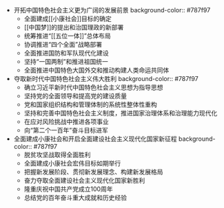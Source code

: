 - 开拓中国特色社会主义更为广阔的发展前景
  background-color:: #787f97
	- 全面建成[[小康社会]]目标的确定
	- [[中国梦]]的提出和治国理政的新部署
	- 统筹推进“[[五位一体]]”总体布局
	- 协调推进“四个全面”战略部署
	- 全面推进国防和军队现代化建设
	- 坚持“一国两制”和推进祖国统一
	- 全面推进中国特色大国外交和推动构建人类命运共同体
- 夺取新时代中国特色社会主义伟大胜利
  background-color:: #787f97
	- 确立习近平新时代中国特色社会主义思想为指导思想
	- 坚持党的全面领导和提高党的建设质量
	- 党和国家组织结构和管理体制的系统性整体性重构
	- 坚持和完善中国特色社会主义制度，推进国家治理体系和治理能力现代化
	- 在应对风险挑战中推进各项事业
	- 向“第二个一百年”奋斗目标进军
- 全面建成小康社会和开启全面建设社会主义现代化国家新征程
  background-color:: #787f97
	- 脱贫攻坚战取得全面胜利
	- 全面建成小康社会宏伟目标如期举行
	- 把握新发展阶段、贯彻新发展理念、构建新发展格局
	- 奋力夺取全面建设社会主义现代化国家新胜利
	- 隆重庆祝中国共产党成立100周年
	- 总结党的百年奋斗重大成就和历史经验
